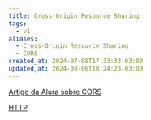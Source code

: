 ```yaml
---
title: Cross-Origin Resource Sharing
tags:
  - v1
aliases:
  - Cross-Origin Resource Sharing
  - CORS
created_at: 2024-07-08T17:33:33-03:00
updated_at: 2024-08-06T18:24:23-03:00
---
```


[Artigo da Alura sobre CORS](https://www.alura.com.br/artigos/como-resolver-erro-de-cross-origin-resource-sharing)

[HTTP](HTTP.md)